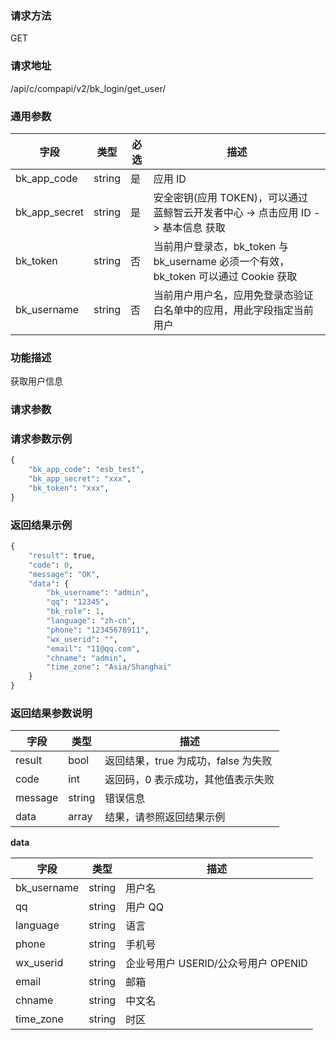 
### 请求方法

GET


### 请求地址

/api/c/compapi/v2/bk_login/get_user/


### 通用参数

| 字段 | 类型 | 必选 |  描述 |
|-----------|------------|--------|------------|
| bk_app_code  |  string    | 是 | 应用 ID     |
| bk_app_secret|  string    | 是 | 安全密钥(应用 TOKEN)，可以通过 蓝鲸智云开发者中心 -> 点击应用 ID -> 基本信息 获取 |
| bk_token     |  string    | 否 | 当前用户登录态，bk_token 与 bk_username 必须一个有效，bk_token 可以通过 Cookie 获取 |
| bk_username  |  string    | 否 | 当前用户用户名，应用免登录态验证白名单中的应用，用此字段指定当前用户 |


### 功能描述

获取用户信息

### 请求参数



### 请求参数示例

```python
{
    "bk_app_code": "esb_test",
    "bk_app_secret": "xxx",
    "bk_token": "xxx",
}
```
### 返回结果示例

```python
{
    "result": true,
    "code": 0,
    "message": "OK",
    "data": {
        "bk_username": "admin",
        "qq": "12345",
        "bk_role": 1,
        "language": "zh-cn",
        "phone": "12345678911",
        "wx_userid": "",
        "email": "11@qq.com",
        "chname": "admin",
        "time_zone": "Asia/Shanghai"
    }
}
```

### 返回结果参数说明

| 字段      | 类型     | 描述      |
|-----------|-----------|-----------|
|result| bool | 返回结果，true 为成功，false 为失败 |
|code|int|返回码，0 表示成功，其他值表示失败|
|message|string|错误信息|
|data| array| 结果，请参照返回结果示例 | 

**data**

| 字段      | 类型      | 描述      |
|-----------|-----------|-----------|
| bk_username    | string    | 用户名 |
| qq             | string    | 用户 QQ |
| language       | string    | 语言 |
| phone          | string    | 手机号 |
| wx_userid      | string    | 企业号用户 USERID/公众号用户 OPENID |
| email          | string    | 邮箱 |
| chname         | string    | 中文名 |
| time_zone      | string    | 时区 |
